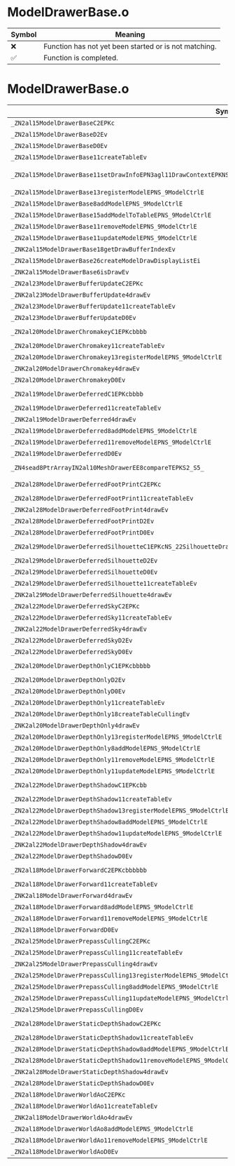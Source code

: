 # ModelDrawerBase.o
| Symbol | Meaning 
| ------------- | ------------- 
| :x: | Function has not yet been started or is not matching. 
| :white_check_mark: | Function is completed. 


# ModelDrawerBase.o
| Symbol (Mangled) | Symbol (Demangled) | Decompiled? |
| ------------- |  ------------- | ------------- |
| `_ZN2al15ModelDrawerBaseC2EPKc` | `al::ModelDrawerBase::ModelDrawerBase(char const*)` | :white_check_mark: |
| `_ZN2al15ModelDrawerBaseD2Ev` | `al::ModelDrawerBase::~ModelDrawerBase()` | :white_check_mark: |
| `_ZN2al15ModelDrawerBaseD0Ev` | `al::ModelDrawerBase::~ModelDrawerBase()` | :white_check_mark: |
| `_ZN2al15ModelDrawerBase11createTableEv` | `al::ModelDrawerBase::createTable(void)` | :white_check_mark: |
| `_ZN2al15ModelDrawerBase11setDrawInfoEPN3agl11DrawContextEPKNS_18GraphicsSystemInfoEPKNS_22ModelDrawBufferCounterEPKNS_11ModelKeeperE` | `al::ModelDrawerBase::setDrawInfo(agl::DrawContext *,al::GraphicsSystemInfo const*,al::ModelDrawBufferCounter const*,al::ModelKeeper const*)` | :white_check_mark: |
| `_ZN2al15ModelDrawerBase13registerModelEPNS_9ModelCtrlE` | `al::ModelDrawerBase::registerModel(al::ModelCtrl *)` | :white_check_mark: |
| `_ZN2al15ModelDrawerBase8addModelEPNS_9ModelCtrlE` | `al::ModelDrawerBase::addModel(al::ModelCtrl *)` | :white_check_mark: |
| `_ZN2al15ModelDrawerBase15addModelToTableEPNS_9ModelCtrlE` | `al::ModelDrawerBase::addModelToTable(al::ModelCtrl *)` | :white_check_mark: |
| `_ZN2al15ModelDrawerBase11removeModelEPNS_9ModelCtrlE` | `al::ModelDrawerBase::removeModel(al::ModelCtrl *)` | :white_check_mark: |
| `_ZN2al15ModelDrawerBase11updateModelEPNS_9ModelCtrlE` | `al::ModelDrawerBase::updateModel(al::ModelCtrl *)` | :white_check_mark: |
| `_ZNK2al15ModelDrawerBase18getDrawBufferIndexEv` | `al::ModelDrawerBase::getDrawBufferIndex(void)const` | :white_check_mark: |
| `_ZN2al15ModelDrawerBase26createModelDrawDisplayListEi` | `al::ModelDrawerBase::createModelDrawDisplayList(int)` | :white_check_mark: |
| `_ZNK2al15ModelDrawerBase6isDrawEv` | `al::ModelDrawerBase::isDraw(void)const` | :white_check_mark: |
| `_ZN2al23ModelDrawerBufferUpdateC2EPKc` | `al::ModelDrawerBufferUpdate::ModelDrawerBufferUpdate(char const*)` | :white_check_mark: |
| `_ZNK2al23ModelDrawerBufferUpdate4drawEv` | `al::ModelDrawerBufferUpdate::draw(void)const` | :white_check_mark: |
| `_ZN2al23ModelDrawerBufferUpdate11createTableEv` | `al::ModelDrawerBufferUpdate::createTable(void)` | :white_check_mark: |
| `_ZN2al23ModelDrawerBufferUpdateD0Ev` | `al::ModelDrawerBufferUpdate::~ModelDrawerBufferUpdate()` | :white_check_mark: |
| `_ZN2al20ModelDrawerChromakeyC1EPKcbbbb` | `al::ModelDrawerChromakey::ModelDrawerChromakey(char const*,bool,bool,bool,bool)` | :white_check_mark: |
| `_ZN2al20ModelDrawerChromakey11createTableEv` | `al::ModelDrawerChromakey::createTable(void)` | :white_check_mark: |
| `_ZN2al20ModelDrawerChromakey13registerModelEPNS_9ModelCtrlE` | `al::ModelDrawerChromakey::registerModel(al::ModelCtrl *)` | :white_check_mark: |
| `_ZNK2al20ModelDrawerChromakey4drawEv` | `al::ModelDrawerChromakey::draw(void)const` | :white_check_mark: |
| `_ZN2al20ModelDrawerChromakeyD0Ev` | `al::ModelDrawerChromakey::~ModelDrawerChromakey()` | :white_check_mark: |
| `_ZN2al19ModelDrawerDeferredC1EPKcbbbb` | `al::ModelDrawerDeferred::ModelDrawerDeferred(char const*,bool,bool,bool,bool)` | :white_check_mark: |
| `_ZN2al19ModelDrawerDeferred11createTableEv` | `al::ModelDrawerDeferred::createTable(void)` | :white_check_mark: |
| `_ZNK2al19ModelDrawerDeferred4drawEv` | `al::ModelDrawerDeferred::draw(void)const` | :white_check_mark: |
| `_ZN2al19ModelDrawerDeferred8addModelEPNS_9ModelCtrlE` | `al::ModelDrawerDeferred::addModel(al::ModelCtrl *)` | :white_check_mark: |
| `_ZN2al19ModelDrawerDeferred11removeModelEPNS_9ModelCtrlE` | `al::ModelDrawerDeferred::removeModel(al::ModelCtrl *)` | :white_check_mark: |
| `_ZN2al19ModelDrawerDeferredD0Ev` | `al::ModelDrawerDeferred::~ModelDrawerDeferred()` | :white_check_mark: |
| `_ZN4sead8PtrArrayIN2al10MeshDrawerEE8compareTEPKS2_S5_` | `sead::PtrArray<al::MeshDrawer>::compareT(al::MeshDrawer const*,al::MeshDrawer const*)` | :white_check_mark: |
| `_ZN2al28ModelDrawerDeferredFootPrintC2EPKc` | `al::ModelDrawerDeferredFootPrint::ModelDrawerDeferredFootPrint(char const*)` | :white_check_mark: |
| `_ZN2al28ModelDrawerDeferredFootPrint11createTableEv` | `al::ModelDrawerDeferredFootPrint::createTable(void)` | :white_check_mark: |
| `_ZNK2al28ModelDrawerDeferredFootPrint4drawEv` | `al::ModelDrawerDeferredFootPrint::draw(void)const` | :white_check_mark: |
| `_ZN2al28ModelDrawerDeferredFootPrintD2Ev` | `al::ModelDrawerDeferredFootPrint::~ModelDrawerDeferredFootPrint()` | :white_check_mark: |
| `_ZN2al28ModelDrawerDeferredFootPrintD0Ev` | `al::ModelDrawerDeferredFootPrint::~ModelDrawerDeferredFootPrint()` | :white_check_mark: |
| `_ZN2al29ModelDrawerDeferredSilhouetteC1EPKcNS_22SilhouetteDrawCategoryE` | `al::ModelDrawerDeferredSilhouette::ModelDrawerDeferredSilhouette(char const*,al::SilhouetteDrawCategory)` | :white_check_mark: |
| `_ZN2al29ModelDrawerDeferredSilhouetteD2Ev` | `al::ModelDrawerDeferredSilhouette::~ModelDrawerDeferredSilhouette()` | :white_check_mark: |
| `_ZN2al29ModelDrawerDeferredSilhouetteD0Ev` | `al::ModelDrawerDeferredSilhouette::~ModelDrawerDeferredSilhouette()` | :white_check_mark: |
| `_ZN2al29ModelDrawerDeferredSilhouette11createTableEv` | `al::ModelDrawerDeferredSilhouette::createTable(void)` | :white_check_mark: |
| `_ZNK2al29ModelDrawerDeferredSilhouette4drawEv` | `al::ModelDrawerDeferredSilhouette::draw(void)const` | :white_check_mark: |
| `_ZN2al22ModelDrawerDeferredSkyC2EPKc` | `al::ModelDrawerDeferredSky::ModelDrawerDeferredSky(char const*)` | :white_check_mark: |
| `_ZN2al22ModelDrawerDeferredSky11createTableEv` | `al::ModelDrawerDeferredSky::createTable(void)` | :white_check_mark: |
| `_ZNK2al22ModelDrawerDeferredSky4drawEv` | `al::ModelDrawerDeferredSky::draw(void)const` | :white_check_mark: |
| `_ZN2al22ModelDrawerDeferredSkyD2Ev` | `al::ModelDrawerDeferredSky::~ModelDrawerDeferredSky()` | :white_check_mark: |
| `_ZN2al22ModelDrawerDeferredSkyD0Ev` | `al::ModelDrawerDeferredSky::~ModelDrawerDeferredSky()` | :white_check_mark: |
| `_ZN2al20ModelDrawerDepthOnlyC1EPKcbbbbb` | `al::ModelDrawerDepthOnly::ModelDrawerDepthOnly(char const*,bool,bool,bool,bool,bool)` | :white_check_mark: |
| `_ZN2al20ModelDrawerDepthOnlyD2Ev` | `al::ModelDrawerDepthOnly::~ModelDrawerDepthOnly()` | :white_check_mark: |
| `_ZN2al20ModelDrawerDepthOnlyD0Ev` | `al::ModelDrawerDepthOnly::~ModelDrawerDepthOnly()` | :white_check_mark: |
| `_ZN2al20ModelDrawerDepthOnly11createTableEv` | `al::ModelDrawerDepthOnly::createTable(void)` | :white_check_mark: |
| `_ZN2al20ModelDrawerDepthOnly18createTableCullingEv` | `al::ModelDrawerDepthOnly::createTableCulling(void)` | :white_check_mark: |
| `_ZNK2al20ModelDrawerDepthOnly4drawEv` | `al::ModelDrawerDepthOnly::draw(void)const` | :white_check_mark: |
| `_ZN2al20ModelDrawerDepthOnly13registerModelEPNS_9ModelCtrlE` | `al::ModelDrawerDepthOnly::registerModel(al::ModelCtrl *)` | :white_check_mark: |
| `_ZN2al20ModelDrawerDepthOnly8addModelEPNS_9ModelCtrlE` | `al::ModelDrawerDepthOnly::addModel(al::ModelCtrl *)` | :white_check_mark: |
| `_ZN2al20ModelDrawerDepthOnly11removeModelEPNS_9ModelCtrlE` | `al::ModelDrawerDepthOnly::removeModel(al::ModelCtrl *)` | :white_check_mark: |
| `_ZN2al20ModelDrawerDepthOnly11updateModelEPNS_9ModelCtrlE` | `al::ModelDrawerDepthOnly::updateModel(al::ModelCtrl *)` | :white_check_mark: |
| `_ZN2al22ModelDrawerDepthShadowC1EPKcbb` | `al::ModelDrawerDepthShadow::ModelDrawerDepthShadow(char const*,bool,bool)` | :white_check_mark: |
| `_ZN2al22ModelDrawerDepthShadow11createTableEv` | `al::ModelDrawerDepthShadow::createTable(void)` | :white_check_mark: |
| `_ZN2al22ModelDrawerDepthShadow13registerModelEPNS_9ModelCtrlE` | `al::ModelDrawerDepthShadow::registerModel(al::ModelCtrl *)` | :white_check_mark: |
| `_ZN2al22ModelDrawerDepthShadow8addModelEPNS_9ModelCtrlE` | `al::ModelDrawerDepthShadow::addModel(al::ModelCtrl *)` | :white_check_mark: |
| `_ZN2al22ModelDrawerDepthShadow11updateModelEPNS_9ModelCtrlE` | `al::ModelDrawerDepthShadow::updateModel(al::ModelCtrl *)` | :white_check_mark: |
| `_ZNK2al22ModelDrawerDepthShadow4drawEv` | `al::ModelDrawerDepthShadow::draw(void)const` | :white_check_mark: |
| `_ZN2al22ModelDrawerDepthShadowD0Ev` | `al::ModelDrawerDepthShadow::~ModelDrawerDepthShadow()` | :white_check_mark: |
| `_ZN2al18ModelDrawerForwardC2EPKcbbbbbb` | `al::ModelDrawerForward::ModelDrawerForward(char const*,bool,bool,bool,bool,bool,bool)` | :white_check_mark: |
| `_ZN2al18ModelDrawerForward11createTableEv` | `al::ModelDrawerForward::createTable(void)` | :white_check_mark: |
| `_ZNK2al18ModelDrawerForward4drawEv` | `al::ModelDrawerForward::draw(void)const` | :white_check_mark: |
| `_ZN2al18ModelDrawerForward8addModelEPNS_9ModelCtrlE` | `al::ModelDrawerForward::addModel(al::ModelCtrl *)` | :white_check_mark: |
| `_ZN2al18ModelDrawerForward11removeModelEPNS_9ModelCtrlE` | `al::ModelDrawerForward::removeModel(al::ModelCtrl *)` | :white_check_mark: |
| `_ZN2al18ModelDrawerForwardD0Ev` | `al::ModelDrawerForward::~ModelDrawerForward()` | :white_check_mark: |
| `_ZN2al25ModelDrawerPrepassCullingC2EPKc` | `al::ModelDrawerPrepassCulling::ModelDrawerPrepassCulling(char const*)` | :white_check_mark: |
| `_ZN2al25ModelDrawerPrepassCulling11createTableEv` | `al::ModelDrawerPrepassCulling::createTable(void)` | :white_check_mark: |
| `_ZNK2al25ModelDrawerPrepassCulling4drawEv` | `al::ModelDrawerPrepassCulling::draw(void)const` | :white_check_mark: |
| `_ZN2al25ModelDrawerPrepassCulling13registerModelEPNS_9ModelCtrlE` | `al::ModelDrawerPrepassCulling::registerModel(al::ModelCtrl *)` | :white_check_mark: |
| `_ZN2al25ModelDrawerPrepassCulling8addModelEPNS_9ModelCtrlE` | `al::ModelDrawerPrepassCulling::addModel(al::ModelCtrl *)` | :white_check_mark: |
| `_ZN2al25ModelDrawerPrepassCulling11updateModelEPNS_9ModelCtrlE` | `al::ModelDrawerPrepassCulling::updateModel(al::ModelCtrl *)` | :white_check_mark: |
| `_ZN2al25ModelDrawerPrepassCullingD0Ev` | `al::ModelDrawerPrepassCulling::~ModelDrawerPrepassCulling()` | :white_check_mark: |
| `_ZN2al28ModelDrawerStaticDepthShadowC2EPKc` | `al::ModelDrawerStaticDepthShadow::ModelDrawerStaticDepthShadow(char const*)` | :white_check_mark: |
| `_ZN2al28ModelDrawerStaticDepthShadow11createTableEv` | `al::ModelDrawerStaticDepthShadow::createTable(void)` | :white_check_mark: |
| `_ZN2al28ModelDrawerStaticDepthShadow8addModelEPNS_9ModelCtrlE` | `al::ModelDrawerStaticDepthShadow::addModel(al::ModelCtrl *)` | :white_check_mark: |
| `_ZN2al28ModelDrawerStaticDepthShadow11removeModelEPNS_9ModelCtrlE` | `al::ModelDrawerStaticDepthShadow::removeModel(al::ModelCtrl *)` | :white_check_mark: |
| `_ZNK2al28ModelDrawerStaticDepthShadow4drawEv` | `al::ModelDrawerStaticDepthShadow::draw(void)const` | :white_check_mark: |
| `_ZN2al28ModelDrawerStaticDepthShadowD0Ev` | `al::ModelDrawerStaticDepthShadow::~ModelDrawerStaticDepthShadow()` | :white_check_mark: |
| `_ZN2al18ModelDrawerWorldAoC2EPKc` | `al::ModelDrawerWorldAo::ModelDrawerWorldAo(char const*)` | :white_check_mark: |
| `_ZN2al18ModelDrawerWorldAo11createTableEv` | `al::ModelDrawerWorldAo::createTable(void)` | :white_check_mark: |
| `_ZNK2al18ModelDrawerWorldAo4drawEv` | `al::ModelDrawerWorldAo::draw(void)const` | :white_check_mark: |
| `_ZN2al18ModelDrawerWorldAo8addModelEPNS_9ModelCtrlE` | `al::ModelDrawerWorldAo::addModel(al::ModelCtrl *)` | :white_check_mark: |
| `_ZN2al18ModelDrawerWorldAo11removeModelEPNS_9ModelCtrlE` | `al::ModelDrawerWorldAo::removeModel(al::ModelCtrl *)` | :white_check_mark: |
| `_ZN2al18ModelDrawerWorldAoD0Ev` | `al::ModelDrawerWorldAo::~ModelDrawerWorldAo()` | :white_check_mark: |
